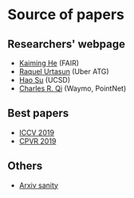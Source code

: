 # Source of papers

## Researchers' webpage
- [Kaiming He](http://kaiminghe.com/) (FAIR)
- [Raquel Urtasun](http://www.cs.toronto.edu/~urtasun/publications/publications.html) (Uber ATG)
- [Hao Su](https://cseweb.ucsd.edu/~haosu/) (UCSD)
- [Charles R. Qi](https://web.stanford.edu/~rqi/) (Waymo, PointNet)

## Best papers
- [ICCV 2019](http://iccv2019.thecvf.com/program/main_conference)
- [CPVR 2019](http://cvpr2019.thecvf.com/program/main_conference#awards)

## Others
- [Arxiv sanity](http://www.arxiv-sanity.com/search?q=autonomous+driving)